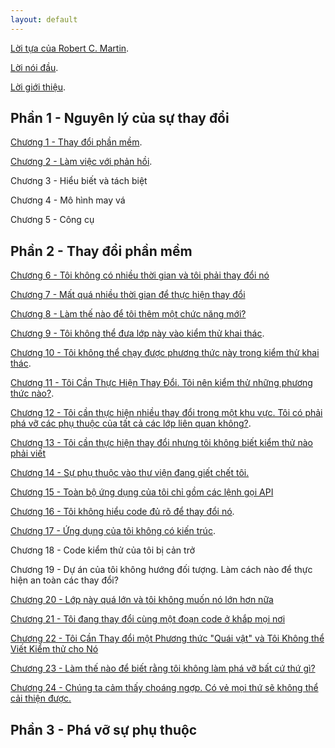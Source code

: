 ```yaml
---
layout: default
---
```


[Lời tựa của Robert C. Martin](./foreword.html).

[Lời nói đầu](./preface.html).

[Lời giới thiệu](./introduction.html).

## Phần 1 - Nguyên lý của sự thay đổi

[Chương 1 - Thay đổi phần mềm](./chapter-1-chaging-software.html).

[Chương 2 - Làm việc với phản hồi](./chapter-2-working-with-feedback.html).

Chương 3 - Hiểu biết và tách biệt

Chương 4 - Mô hình may vá

Chương 5 - Công cụ

## Phần 2 - Thay đổi phần mềm

[Chương 6 - Tôi không có nhiều thời gian và tôi phải thay đổi nó](./chapter-6-i-dont-have-much-time-and-i-have-to-change-it.html)

[Chương 7 - Mất quá nhiều thời gian để thực hiện thay đổi](./chapter-7-it-takes-forever-to-make-a-change.html)

[Chương 8 - Làm thế nào để tôi thêm một chức năng mới?](./chapter-8-how-do-i-add-a-feature.html)

[Chương 9 - Tôi không thể đưa lớp này vào kiểm thử khai thác](./chapter-9-i-cant-get-this-class-into-a-test-harness.html).

[Chương 10 - Tôi không thể chạy được phương thức này trong kiểm thử khai thác](./chapter-10-i-cant-run-this-method-in-a-test-harness.html).

[Chương 11 - Tôi Cần Thực Hiện Thay Đổi. Tôi nên kiểm thử những phương thức nào?](./chapter-11-i-need-to-make-a-change-what-methods-should-i-test.html).

[Chương 12 - Tôi cần thực hiện nhiều thay đổi trong một khu vực. Tôi có phải phá vỡ các phụ thuộc của tất cả các lớp liên quan không?](./chapter-12-i-need-to-make-many-changes-in-one-area-do-i-have-to-break-dependencies-for-all-the-classes-involved.html).

[Chương 13 - Tôi cần thực hiện thay đổi nhưng tôi không biết kiểm thử nào phải viết](./chapter-13-i-need-to-make-a-change-but-i-dont-know-what-tests-to-write.html)

[Chương 14 - Sự phụ thuộc vào thư viện đang giết chết tôi.](./chapter-14-dependencies-on-libraries-are-killing-me.html)

[Chương 15 - Toàn bộ ứng dụng của tôi chỉ gồm các lệnh gọi API](./chapter-15-my-application-is-all-api-calls.html)

[Chương 16 - Tôi không hiểu code đủ rõ để thay đổi nó](./chapter-16-i-dont-understand-the-code-well-enough-to-change-it.html).

[Chương 17 - Ứng dụng của tôi không có kiến trúc](./chapter-17-my-application-has-no-strucute.html).

Chương 18 - Code kiểm thử của tôi bị cản trở

Chương 19 - Dự án của tôi không hướng đối tượng. Làm cách nào để thực hiện an toàn các thay đổi?

[Chương 20 - Lớp này quá lớn và tôi không muốn nó lớn hơn nữa](./chapter-20-this-class-is-too-big-and-i-dont-want-it-to-get-any-bigger.html)

[Chương 21 - Tôi đang thay đổi cùng một đoạn code ở khắp mọi nơi](./chapter-21-im-changing-the-same-code-all-over-the-place.html)

[Chương 22 - Tôi Cần Thay đổi một Phương thức "Quái vật" và Tôi Không thể Viết Kiểm thử cho Nó](./chapter-22-i-need-to-change-a-monster-method-and-i-cant-write-tests-for-it.html)

[Chương 23 - Làm thế nào để biết rằng tôi không làm phá vỡ bất cứ thứ gì?](./chapter-23-how-do-i-know-that-im-not-breaking-anything.html)

[Chương 24 - Chúng ta cảm thấy choáng ngợp. Có vẻ mọi thứ sẽ không thể cải thiện được.](./chapter-24-we-feel-overwhelmed-it-isnt-going-to-get-any-better.html)
## Phần 3 - Phá vỡ sự phụ thuộc

<!-- legacy system = hệ thống kế thừa -->
<!-- green-field system = hệ thống hoàn toàn mới -->
